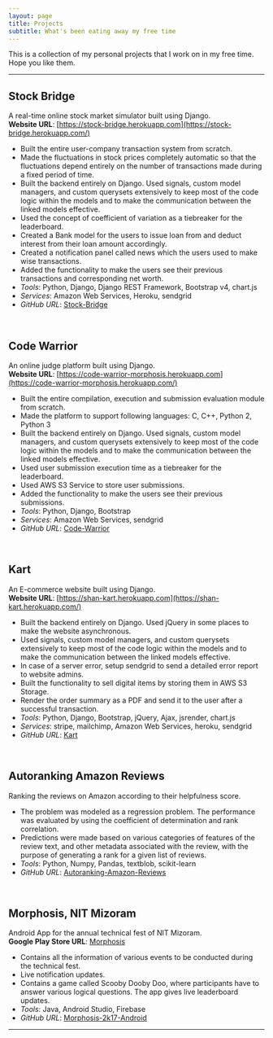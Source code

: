 ```yaml
---
layout: page
title: Projects
subtitle: What's been eating away my free time
---
```


This is a collection of my personal projects that I work on in my free time. Hope you like them.

---

## Stock Bridge

A real-time online stock market simulator built using Django.  
**Website URL**: [https://stock-bridge.herokuapp.com](https://stock-bridge.herokuapp.com/)

- Built the entire user-company transaction system from scratch.
- Made the fluctuations in stock prices completely automatic so that the fluctuations depend entirely on the number of transactions made during a fixed period of time.
- Built the backend entirely on Django. Used signals, custom model managers, and custom querysets extensively to keep most of the code logic within the models and to make the communication between the linked models effective.
- Used the concept of coefficient of variation as a tiebreaker for the leaderboard.
- Created a Bank model for the users to issue loan from and deduct interest from their loan amount accordingly.
- Created a notification panel called news which the users used to make wise transactions.
- Added the functionality to make the users see their previous transactions and corresponding net worth.
- *Tools*: Python, Django, Django REST Framework, Bootstrap v4, chart.js
- *Services*: Amazon Web Services, Heroku, sendgrid
- *GitHub URL*: [Stock-Bridge](https://github.com/morphosis-nitmz/Stock-Bridge)

<br/>

## Code Warrior

An online judge platform built using Django.  
**Website URL**: [https://code-warrior-morphosis.herokuapp.com](https://code-warrior-morphosis.herokuapp.com/)

- Built the entire compilation, execution and submission evaluation module from scratch.
- Made the platform to support following languages: C, C++, Python 2, Python 3
- Built the backend entirely on Django. Used signals, custom model managers, and custom querysets extensively to keep most of the code logic within the models and to make the communication between the linked models effective.
- Used user submission execution time as a tiebreaker for the leaderboard.
- Used AWS S3 Service to store user submissions.
- Added the functionality to make the users see their previous submissions.
- *Tools*: Python, Django, Bootstrap
- *Services*: Amazon Web Services, sendgrid
- *GitHub URL*: [Code-Warrior](https://github.com/morphosis-nitmz/Code-Warrior)

<br/>

## Kart

An E-commerce website built using Django.  
**Website URL**: [https://shan-kart.herokuapp.com](https://shan-kart.herokuapp.com/)

- Built the backend entirely on Django. Used jQuery in some places to make the website asynchronous.
- Used signals, custom model managers, and custom querysets extensively to keep most of the code logic within the models and to make the communication between the linked models effective.
- In case of a server error, setup sendgrid to send a detailed error report to website admins.
- Built the functionality to sell digital items by storing them in AWS S3 Storage.
- Render the order summary as a PDF and send it to the user after a successful transaction.
- *Tools*: Python, Django, Bootstrap, jQuery, Ajax, jsrender, chart.js
- *Services*: stripe, mailchimp, Amazon Web Services, heroku, sendgrid
- *GitHub URL*: [Kart](https://github.com/shan18/Kart)

<br/>

## Autoranking Amazon Reviews

Ranking the reviews on Amazon according to their helpfulness score.

- The problem was modeled as a regression problem. The performance was evaluated by using the coefficient of determination and rank correlation.
- Predictions were made based on various categories of features of the review text, and other metadata associated with the review, with the purpose of generating a rank for a given list of reviews.
- *Tools*: Python, Numpy, Pandas, textblob, scikit-learn
- *GitHub URL*: [Autoranking-Amazon-Reviews](https://github.com/shan18/Autoranking-Amazon-Reviews)

<br/>

## Morphosis, NIT Mizoram

Android App for the annual technical fest of NIT Mizoram.  
**Google Play Store URL**: [Morphosis](https://play.google.com/store/apps/details?id=com.nitmz.morphosis&hl=en)

- Contains all the information of various events to be conducted during the technical fest.
- Live notification updates.
- Contains a game called Scooby Dooby Doo, where participants have to answer various logical questions. The app gives live leaderboard updates.
- *Tools*: Java, Android Studio, Firebase
- *GitHub URL*: [Morphosis-2k17-Android](https://github.com/morphosis-nitmz/Morphosis-2k17-Android)

---
